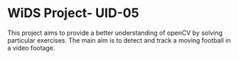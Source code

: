# WiDS Project- UID-05
This project aims to provide a better understanding of openCV by solving particular exercises. The main aim is to detect and track a moving football in a video footage.
